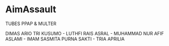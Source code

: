 # AimAssault
TUBES PPAP &amp; MULTER

DIMAS ARIO TRI KUSUMO - LUTHFI RAIS ASRAL - MUHAMMAD NUR AFIF ASLAMI - IMAM SASMITA PURNA SAKTI - TRIA APRILIA
